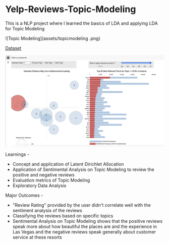 # Yelp-Reviews-Topic-Modeling
This is a NLP project where I learned the basics of LDA and applying LDA for Topic Modeling

![Topic Modeling](assets/topicmodeling .png)

[Dataset](https://drive.google.com/drive/folders/1nUIOHqvOoF5EkST8u_pMcL7gvKtCy0La?usp=sharing)

![Screenshot](assets/Topic_Models.png)

Learnings - 
* Concept and application of Latent Dirichlet Allocation
* Application of Sentimental Analysis on Topic Modeling to review the positive and negative reviews
* Evaluation metrics of Topic Modeling
* Exploratory Data Analysis 

Major Outcomes - 
* "Review Rating" provided by the user didn't correlate well with the sentiment analysis of the reviews
* Classifying the reviews based on specific topics
* Sentimental Analysis on Topic Modeling shows that the positive reviews speak more about how beautiful the places are and the experience in Las Vegas and the negative reviews speak generally about customer service at these resorts
